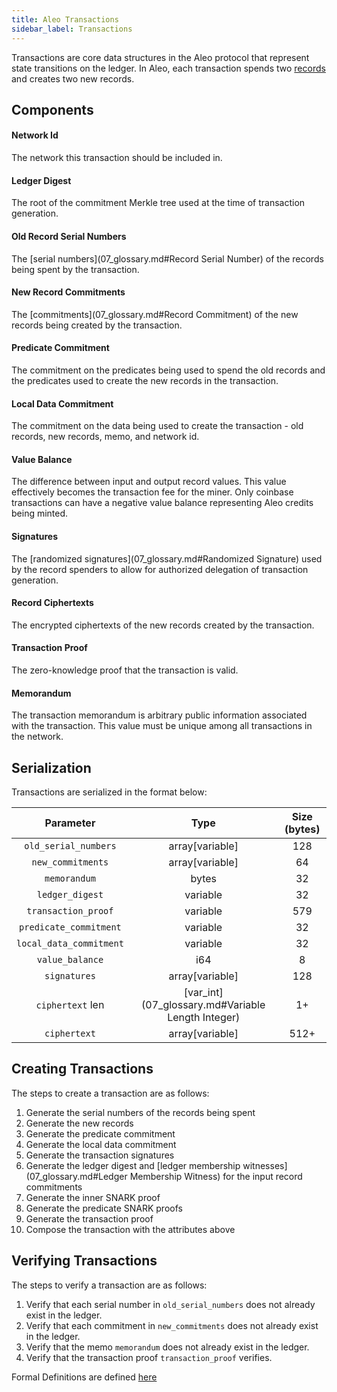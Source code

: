 ```yaml
---
title: Aleo Transactions
sidebar_label: Transactions
---
```


Transactions are core data structures in the Aleo protocol that represent state transitions on the ledger. 
In Aleo, each transaction spends two [records](01_records.md) and creates two new records.

## Components

#### Network Id

The network this transaction should be included in.

#### Ledger Digest

The root of the commitment Merkle tree used at the time of transaction generation.

#### Old Record Serial Numbers

The [serial numbers](07_glossary.md#Record Serial Number) of the records being spent by the transaction.

#### New Record Commitments

The [commitments](07_glossary.md#Record Commitment) of the new records being created by the transaction.

#### Predicate Commitment

The commitment on the predicates being used to spend the old records and the predicates used to create the new records in the transaction.

#### Local Data Commitment

The commitment on the data being used to create the transaction - old records, new records, memo, and network id.

#### Value Balance

The difference between input and output record values. This value effectively becomes the transaction fee for the miner. 
Only coinbase transactions can have a negative value balance representing Aleo credits being minted.

#### Signatures

The [randomized signatures](07_glossary.md#Randomized Signature) used by the record spenders to allow for authorized delegation of transaction generation.

#### Record Ciphertexts

The encrypted ciphertexts of the new records created by the transaction.

#### Transaction Proof

The zero-knowledge proof that the transaction is valid.

#### Memorandum

The transaction memorandum is arbitrary public information associated with the transaction. This value must be unique among all transactions in the network.

## Serialization

Transactions are serialized in the format below:

|        Parameter        |                       Type                       | Size (bytes) |
|:-----------------------:|:------------------------------------------------:|:------------:|
|   `old_serial_numbers`  |                  array[variable]                 |      128     |
|    `new_commitments`    |                  array[variable]                 |      64      |
|       `memorandum`      |                       bytes                      |      32      |
|     `ledger_digest`     |                     variable                     |      32      |
|   `transaction_proof`   |                     variable                     |      579     |
|  `predicate_commitment` |                     variable                     |      32      |
| `local_data_commitment` |                     variable                     |      32      |
|     `value_balance`     |                        i64                       |       8      |
|       `signatures`      |                  array[variable]                 |      128     |
|     `ciphertext` len    | [var_int](07_glossary.md#Variable Length Integer) |      1+      |
|       `ciphertext`      |                  array[variable]                 |     512+     |

## Creating Transactions

The steps to create a transaction are as follows:

1. Generate the serial numbers of the records being spent
2. Generate the new records
3. Generate the predicate commitment
4. Generate the local data commitment
5. Generate the transaction signatures
6. Generate the ledger digest and [ledger membership witnesses](07_glossary.md#Ledger Membership Witness) for the input record commitments 
7. Generate the inner SNARK proof
8. Generate the predicate SNARK proofs
9. Generate the transaction proof
10. Compose the transaction with the attributes above


## Verifying Transactions

The steps to verify a transaction are as follows:

1. Verify that each serial number in `old_serial_numbers` does not already exist in the ledger.
2. Verify that each commitment in `new_commitments` does not already exist in the ledger.
3. Verify that the memo `memorandum` does not already exist in the ledger.
4. Verify that the transaction proof `transaction_proof` verifies.


Formal Definitions are defined [here]()